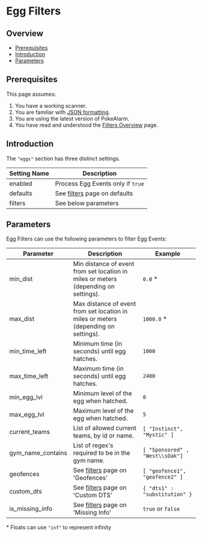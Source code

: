 # Egg Filters

## Overview

* [Prerequisites](#prerequisites)
* [Introduction](#introduction)
* [Parameters](#parameters)

## Prerequisites

This page assumes:

1. You have a working scanner.
2. You are familiar with
[JSON formatting](https://www.w3schools.com/js/js_json_intro.asp).
3. You are using the latest version of PokeAlarm.
4. You have read and understood the [Filters Overview](filters-overview)
page.

## Introduction

The `"eggs"` section has three distinct settings.

| Setting Name         | Description                                               |
| -------------------- |---------------------------------------------------------- |
| enabled              | Process Egg Events only if `true`                         |
| defaults             | See [filters](filters-overview#defaults) page on defaults |
| filters              | See below parameters                                      |

## Parameters

Egg Filters can use the following parameters to filter Egg Events:

| Parameter     | Description                                   | Example |
| ------------- |---------------------------------------------- |---------|
| min_dist      | Min distance of event from set location in miles or meters (depending on settings). | `0.0` *|
| max_dist      | Max distance of event from set location in miles or meters (depending on settings). | `1000.0` *|
| min_time_left | Minimum time (in seconds) until egg hatches.  | `1000`  |
| max_time_left | Maximum time (in seconds) until egg hatches.  | `2400`  |
| min_egg_lvl   | Minimum level of the egg when hatched.        | `0`     |
| max_egg_lvl   | Maximum level of the egg when hatched.        | `5`     |
| current_teams | List of allowed current teams, by id or name. | `[ "Instinct", "Mystic" ]` |
| gym_name_contains | List of regex's required to be in the gym name.  | `[ "Sponsored" , "West\\sOak"]` |
| geofences     | See [filters](filters-overview#geofence) page on 'Geofences'    | `[ "geofence1", "geofence2" ]` |
| custom_dts    | See [filters](filters-overview#custom-dts) page on 'Custom DTS'   | `{ "dts1" : "substitution" }` |
| is_missing_info | See [filters](filters-overview#missing-info) page on 'Missing Info' | `true` or `false` |

\* Floats can use `"inf"` to represent infinity
